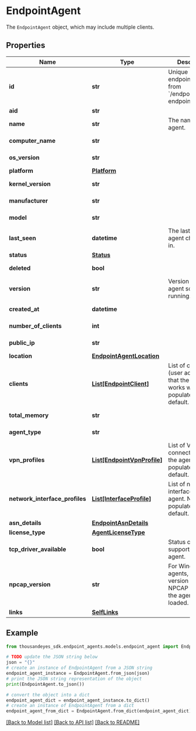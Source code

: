 # EndpointAgent

The `EndpointAgent` object, which may include multiple clients.

## Properties

Name | Type | Description | Notes
------------ | ------------- | ------------- | -------------
**id** | **str** | Unique ID of endpoint agent, from &#x60;/endpoint/agents&#x60; endpoint. | [optional] [readonly] 
**aid** | **str** |  | [optional] 
**name** | **str** | The name of the agent. | [optional] 
**computer_name** | **str** |  | [optional] [readonly] 
**os_version** | **str** |  | [optional] [readonly] 
**platform** | [**Platform**](Platform.md) |  | [optional] 
**kernel_version** | **str** |  | [optional] [readonly] 
**manufacturer** | **str** |  | [optional] [readonly] 
**model** | **str** |  | [optional] [readonly] 
**last_seen** | **datetime** | The last time the agent checked-in. | [optional] [readonly] 
**status** | [**Status**](Status.md) |  | [optional] 
**deleted** | **bool** |  | [optional] [readonly] 
**version** | **str** | Version of the agent software running. | [optional] [readonly] 
**created_at** | **datetime** |  | [optional] [readonly] 
**number_of_clients** | **int** |  | [optional] [readonly] 
**public_ip** | **str** |  | [optional] [readonly] 
**location** | [**EndpointAgentLocation**](EndpointAgentLocation.md) |  | [optional] 
**clients** | [**List[EndpointClient]**](EndpointClient.md) | List of clients (user accounts) that the agent works with. Not populated by default.  | [optional] [readonly] 
**total_memory** | **str** |  | [optional] [readonly] 
**agent_type** | **str** |  | [optional] [readonly] 
**vpn_profiles** | [**List[EndpointVpnProfile]**](EndpointVpnProfile.md) | List of VPN connections on the agent. Not populated by default.  | [optional] [readonly] 
**network_interface_profiles** | [**List[InterfaceProfile]**](InterfaceProfile.md) | List of network interfaces on the agent. Not populated by default.  | [optional] [readonly] 
**asn_details** | [**EndpointAsnDetails**](EndpointAsnDetails.md) |  | [optional] 
**license_type** | [**AgentLicenseType**](AgentLicenseType.md) |  | [optional] 
**tcp_driver_available** | **bool** | Status of TCP test support on the agent. | [optional] [readonly] 
**npcap_version** | **str** | For Windows agents, the version of the NPCAP driver that the agent has loaded. | [optional] [readonly] 
**links** | [**SelfLinks**](SelfLinks.md) |  | [optional] 

## Example

```python
from thousandeyes_sdk.endpoint_agents.models.endpoint_agent import EndpointAgent

# TODO update the JSON string below
json = "{}"
# create an instance of EndpointAgent from a JSON string
endpoint_agent_instance = EndpointAgent.from_json(json)
# print the JSON string representation of the object
print(EndpointAgent.to_json())

# convert the object into a dict
endpoint_agent_dict = endpoint_agent_instance.to_dict()
# create an instance of EndpointAgent from a dict
endpoint_agent_from_dict = EndpointAgent.from_dict(endpoint_agent_dict)
```
[[Back to Model list]](../README.md#documentation-for-models) [[Back to API list]](../README.md#documentation-for-api-endpoints) [[Back to README]](../README.md)



